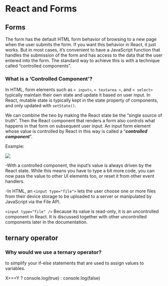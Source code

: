 # React and Forms

## Forms

The form has the default HTML form behavior of browsing to a new page when the user submits the form. If you want this behavior in React, it just works. But in most cases, it’s convenient to have a JavaScript function that handles the submission of the form and has access to the data that the user entered into the form. The standard way to achieve this is with a technique called “controlled components”.

### What is a ‘Controlled Component’?

In HTML, form elements such as `< input>`, `< textarea >`, and `< select>` typically maintain their own state and update it based on user input. In React, mutable state is typically kept in the state property of components, and only updated with `setState()`.

We can combine the two by making the React state be the “single source of truth”. Then the React component that renders a form also controls what happens in that form on subsequent user input. An input form element whose value is controlled by React in this way is called a “***controlled component***”.

Example:

![](https://miro.medium.com/max/875/1*MGPSQ_5kWQgVeMSprgIbUA.png)



-With a controlled component, the input’s value is always driven by the React state. While this means you have to type a bit more code, you can now pass the value to other UI elements too, or reset it from other event handlers.

-In HTML, an `<input type="file">` lets the user choose one or more files from their device storage to be uploaded to a server or manipulated by JavaScript via the File API.

`<input type="file" />`
Because its value is read-only, it is an uncontrolled component in React. It is discussed together with other uncontrolled components later in the documentation.



## ternary operator

### Why would we use a ternary operator?

to simplify your if-else statements that are used to assign values to variables. 

X===Y ? console.log(true) : console.log(false)
